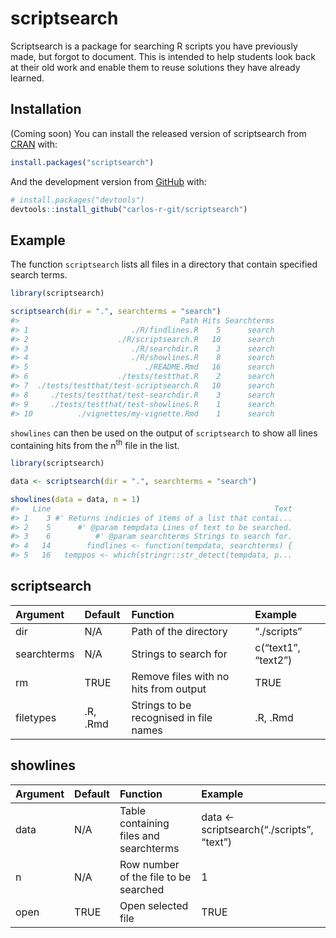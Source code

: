 
<!-- README.md is generated from README.Rmd. Please edit that file -->

# scriptsearch

<!-- badges: start -->

<!-- badges: end -->

Scriptsearch is a package for searching R scripts you have previously
made, but forgot to document. This is intended to help students look
back at their old work and enable them to reuse solutions they have
already learned.

## Installation

(Coming soon) You can install the released version of scriptsearch from
[CRAN](https://CRAN.R-project.org) with:

``` r
install.packages("scriptsearch")
```

And the development version from [GitHub](https://github.com/) with:

``` r
# install.packages("devtools")
devtools::install_github("carlos-r-git/scriptsearch")
```

## Example

The function `scriptsearch` lists all files in a directory that contain
specified search terms.

``` r
library(scriptsearch)

scriptsearch(dir = ".", searchterms = "search")
#>                                    Path Hits Searchterms
#> 1                       ./R/findlines.R    5      search
#> 2                    ./R/scriptsearch.R   10      search
#> 3                       ./R/searchdir.R    3      search
#> 4                       ./R/showlines.R    8      search
#> 5                          ./README.Rmd   16      search
#> 6                    ./tests/testthat.R    2      search
#> 7  ./tests/testthat/test-scriptsearch.R   10      search
#> 8     ./tests/testthat/test-searchdir.R    3      search
#> 9     ./tests/testthat/test-showlines.R    1      search
#> 10          ./vignettes/my-vignette.Rmd    1      search
```

`showlines` can then be used on the output of `scriptsearch` to show all
lines containing hits from the n<sup>th</sup> file in the list.

``` r
library(scriptsearch)

data <- scriptsearch(dir = ".", searchterms = "search")

showlines(data = data, n = 1)
#>   Line                                                  Text
#> 1    3 #' Returns indicies of items of a list that contai...
#> 2    5      #' @param tempdata Lines of text to be searched.
#> 3    6          #' @param searchterms Strings to search for.
#> 4   14        findlines <- function(tempdata, searchterms) {
#> 5   16   temppos <- which(stringr::str_detect(tempdata, p...
```

## scriptsearch

| Argument    | Default  | Function                               | Example             |
| :---------- | :------- | :------------------------------------- | :------------------ |
| dir         | N/A      | Path of the directory                  | “./scripts”         |
| searchterms | N/A      | Strings to search for                  | c(“text1”, “text2”) |
| rm          | TRUE     | Remove files with no hits from output  | TRUE                |
| filetypes   | .R, .Rmd | Strings to be recognised in file names | .R, .Rmd            |

## showlines

| Argument | Default | Function                               | Example                                    |
| :------- | :------ | :------------------------------------- | :----------------------------------------- |
| data     | N/A     | Table containing files and searchterms | data \<- scriptsearch(“./scripts”, “text”) |
| n        | N/A     | Row number of the file to be searched  | 1                                          |
| open     | TRUE    | Open selected file                     | TRUE                                       |
